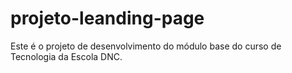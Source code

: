 # projeto-leanding-page
Este é o projeto de desenvolvimento do módulo base do curso de Tecnologia da Escola DNC.
